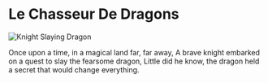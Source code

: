 # Le Chasseur De Dragons


![Knight Slaying Dragon](http://tesseraguild.com/wp-content/uploads/2014/02/knight-vs-dragon-1024x640.jpg)

Once upon a time, in a magical land far, far away,
A brave knight embarked on a quest to slay the fearsome dragon,
Little did he know, the dragon held a secret that would change everything.
